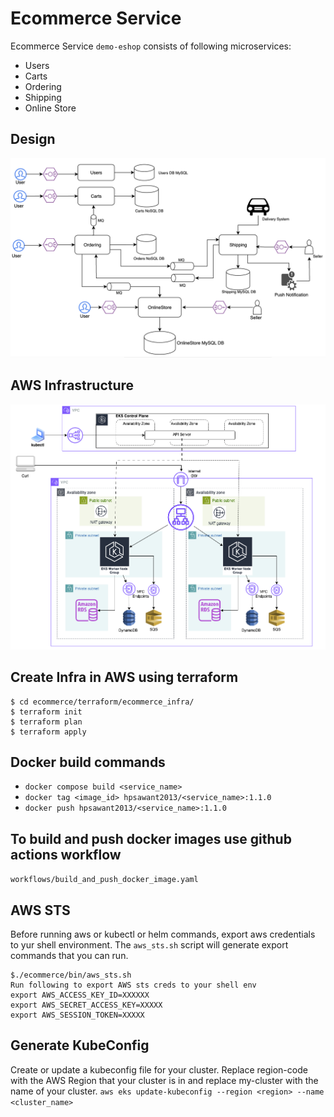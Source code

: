 # Ecommerce Service
Ecommerce Service `demo-eshop` consists of following microservices:
- Users
- Carts
- Ordering
- Shipping
- Online Store

## Design
![Alt text](Ecommerce_Design.png)

## AWS Infrastructure
![Alt text](AWS_Infra.png)


## Create Infra in AWS using terraform
```
$ cd ecommerce/terraform/ecommerce_infra/
$ terraform init
$ terraform plan
$ terraform apply
```

## Docker build commands
- `docker compose build <service_name>`
- `docker tag <image_id> hpsawant2013/<service_name>:1.1.0`
- `docker push hpsawant2013/<service_name>:1.1.0`

## To build and push docker images use github actions workflow
`workflows/build_and_push_docker_image.yaml`

## AWS STS
Before running aws or kubectl or helm commands, export aws credentials to yur shell environment. The `aws_sts.sh` script will generate export commands that you can run.
```
$./ecommerce/bin/aws_sts.sh
Run following to export AWS sts creds to your shell env
export AWS_ACCESS_KEY_ID=XXXXXX
export AWS_SECRET_ACCESS_KEY=XXXXX
export AWS_SESSION_TOKEN=XXXXX
```

## Generate KubeConfig
Create or update a kubeconfig file for your cluster. Replace region-code with the AWS Region that your cluster is in and replace my-cluster with the name of your cluster.
`aws eks update-kubeconfig --region <region> --name <cluster_name>`

